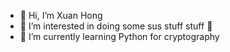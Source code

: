 - 👋 Hi, I’m Xuan Hong
- 👀 I’m interested in doing some sus stuff stuff :monocle_face:
- 🌱 I’m currently learning Python for cryptography


<!---
- 💞️ I’m looking to collaborate on 
- 📫 How to reach me ...
Hong0249/Hong0249 is a ✨ special ✨ repository because its `README.md` (this file) appears on your GitHub profile.
You can click the Preview link to take a look at your changes.

https://github.com/ikatyang/emoji-cheat-sheet/blob/master/README.md
https://github.com/topics/github-readme-generator
--->
